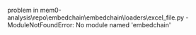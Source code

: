 problem in mem0-analysis\repo\embedchain\embedchain\loaders\excel_file.py - ModuleNotFoundError: No module named 'embedchain'
